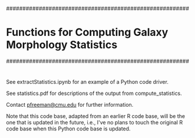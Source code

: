 ########################################################
#   Functions for Computing Galaxy Morphology Statistics
########################################################
#

See extractStatistics.ipynb for an example of a Python code driver.

See statistics.pdf for descriptions of the output from compute_statistics.

Contact pfreeman@cmu.edu for further information.

Note that this code base, adapted from an earlier R code base, will be the
one that is updated in the future, i.e., I've no plans to touch the original
R code base when this Python code base is updated.

